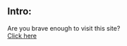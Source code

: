 ## Intro:
Are you brave enough to visit this site? <br/>
<a href="http://206.189.59.199:6666/" target="_blank"> Click here </a>
